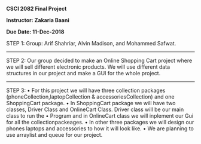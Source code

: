 **CSCI 2082 Final Project**

**Instructor: Zakaria Baani**

**Due Date: 11-Dec-2018**

STEP 1: Group: Arif Shahriar, Alvin Madison, and Mohammed Safwat.

-----------------------------------------------------------------------------------

STEP 2: Our group decided to make an Online Shopping Cart project where we will sell different electronic products. We will use different data structures in our project and make a GUI for the whole project.

-----------------------------------------------------------------------------------

STEP 3:
•	For this project we will have three collection packages (phoneCollection,laptopCollection & accessoriesCollection) and one ShoppingCart package.
•	In ShoppingCart package we will have two classes, Driver Class and OnlineCart Class. Driver class will be our main class to run the
•	Program and in OnlineCart class we will inplement our Gui for all the collectionpackeages.
•	In other three packages we will design our phones laptops and accessories to how it will look like.
•	We are planning to use arraylist and queue for our project.
